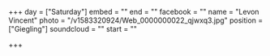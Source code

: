 +++
day = ["Saturday"]
embed = ""
end = ""
facebook = ""
name = "Levon Vincent"
photo = "/v1583320924/Web_0000000022_qjwxq3.jpg"
position = ["Giegling"]
soundcloud = ""
start = ""

+++
